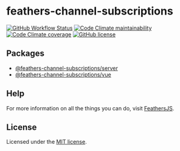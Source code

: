 # feathers-channel-subscriptions

[![GitHub Workflow Status](https://img.shields.io/github/workflow/status/fratzinger/feathers-channel-subscriptions/Node.js%20CI)](https://github.com/fratzinger/feathers-channel-subscriptions/actions/workflows/node.js.yml?query=branch%3Amain++)
[![Code Climate maintainability](https://img.shields.io/codeclimate/maintainability/fratzinger/feathers-channel-subscriptions)](https://codeclimate.com/github/fratzinger/feathers-channel-subscriptions)
[![Code Climate coverage](https://img.shields.io/codeclimate/coverage/fratzinger/feathers-channel-subscriptions)](https://codeclimate.com/github/fratzinger/feathers-channel-subscriptions)
[![GitHub license](https://img.shields.io/github/license/fratzinger/feathers-channel-subscriptions)](https://github.com/fratzinger/feathers-channel-subscriptions/blob/master/LICENSE)

## Packages

- [@feathers-channel-subscriptions/server](./packages/server)
- [@feathers-channel-subscriptions/vue](./packages/vue)

## Help

For more information on all the things you can do, visit [FeathersJS](http://docs.feathersjs.com).

## License

Licensed under the [MIT license](LICENSE).